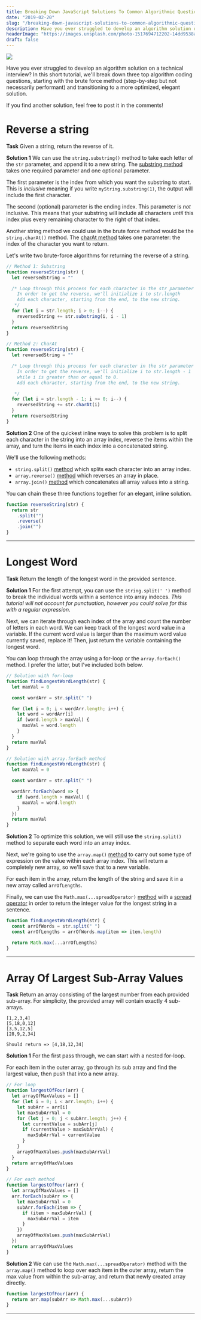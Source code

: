 ```yaml
---
title: Breaking Down JavaScript Solutions To Common Algorithmic Questions (Part 1)
date: "2019-02-20"
slug: "/breaking-down-javascript-solutions-to-common-algorithmic-questions-part-1"
description: Have you ever struggled to develop an algorithm solution on a technical interview?
headerImage: "https://images.unsplash.com/photo-1517694712202-14dd9538aa97?ixlib=rb-1.2.1&ixid=eyJhcHBfaWQiOjEyMDd9&auto=format&fit=crop&w=900&q=60"
draft: false
---
```


<img src="https://images.unsplash.com/photo-1517694712202-14dd9538aa97?ixlib=rb-1.2.1&ixid=eyJhcHBfaWQiOjEyMDd9&auto=format&fit=crop&w=900&q=60" />

Have you ever struggled to develop an algorithm solution on a technical interview? In this short tutorial, we'll break down three top algorithm coding questions, starting with the brute force method (step-by-step but not necessarily performant) and transitioning to a more optimized, elegant solution.

If you find another solution, feel free to post it in the comments!

# Reverse a string

**Task**
Given a string, return the reverse of it.

**Solution 1**
We can use the `string.substring()` method to take each letter of the `str` parameter, and append it to a new string. The [substring method](https://developer.mozilla.org/en-US/docs/Web/JavaScript/Reference/Global_Objects/String/substring) takes one required parameter and one optional parameter.

The first parameter is the index from which you want the substring to start. This is _inclusive_ meaning if you write `myString.substring(1)`, the output will include the first character.

The second (optional) parameter is the ending index. This parameter is _not_ inclusive. This means that your substring will include all characters _until_ this index plus every remaining character to the right of that index.

Another string method we could use in the brute force method would be the `string.charAt()` method. The [charAt method](https://developer.mozilla.org/en-US/docs/Web/JavaScript/Reference/Global_Objects/String/charAt) takes one parameter: the index of the character you want to return.

Let's write two brute-force algorithms for returning the reverse of a string.

```javascript
// Method 1: Substring
function reverseString(str) {
  let reversedString = ""

  /* Loop through this process for each character in the str parameter
    In order to get the reverse, we'll initialize i to str.length
    Add each character, starting from the end, to the new string.
   */
  for (let i = str.length; i > 0; i--) {
    reversedString += str.substring(i, i - 1)
  }
  return reversedString
}

// Method 2: CharAt
function reverseString(str) {
  let reversedString = ""

  /* Loop through this process for each character in the str parameter
    In order to get the reverse, we'll initialize i to str.length - 1
    while i is greater than or equal to 0.
    Add each character, starting from the end, to the new string.

   */
  for (let i = str.length - 1; i >= 0; i--) {
    reversedString += str.charAt(i)
  }
  return reversedString
}
```

**Solution 2**
One of the quickest inline ways to solve this problem is to split each character in the string into an array index, reverse the items within the array, and turn the items in each index into a concatenated string.

We'll use the following methods:

- `string.split()` [method](https://developer.mozilla.org/en-US/docs/Web/JavaScript/Reference/Global_Objects/String/split) which splits each character into an array index.
- `array.reverse()` [method](https://developer.mozilla.org/en-US/docs/Web/JavaScript/Reference/Global_Objects/Array/reverse) which reverses an array in place.
- `array.join()` [method](https://developer.mozilla.org/en-US/docs/Web/JavaScript/Reference/Global_Objects/Array/join) which concatenates all array values into a string.

You can chain these three functions together for an elegant, inline solution.

```javascript
function reverseString(str) {
  return str
    .split("")
    .reverse()
    .join("")
}
```

---

# Longest Word

**Task**
Return the length of the longest word in the provided sentence.

**Solution 1**
For the first attempt, you can use the `string.split(' ')` method to break the individual words within a sentence into array indeces. _This tutorial will not account for punctuation, however you could solve for this with a regular expression_.

Next, we can iterate through each index of the array and count the number of letters in each word. We can keep track of the longest word value in a variable. If the current word value is larger than the maximum word value currently saved, replace it! Then, just return the variable containing the longest word.

You can loop through the array using a for-loop or the `array.forEach()` method. I prefer the latter, but I've included both below.

```javascript
// Solution with for-loop
function findLongestWordLength(str) {
  let maxVal = 0

  const wordArr = str.split(" ")

  for (let i = 0; i < wordArr.length; i++) {
    let word = wordArr[i]
    if (word.length > maxVal) {
      maxVal = word.length
    }
  }
  return maxVal
}

// Solution with array.forEach method
function findLongestWordLength(str) {
  let maxVal = 0

  const wordArr = str.split(" ")

  wordArr.forEach(word => {
    if (word.length > maxVal) {
      maxVal = word.length
    }
  })
  return maxVal
}
```

**Solution 2**
To optimize this solution, we will still use the `string.split()` method to separate each word into an array index.

Next, we're going to use the `array.map()` [method](https://developer.mozilla.org/en-US/docs/Web/JavaScript/Reference/Global_Objects/Array/map) to carry out some type of expression on the value within each array index. This will return a completely new array, so we'll save that to a new variable.

For each item in the array, return the length of the string and save it in a new array called `arrOfLengths`.

Finally, we can use the `Math.max(...spreadOperator)` [method](https://developer.mozilla.org/en-US/docs/Web/JavaScript/Reference/Global_Objects/Math/max) with a [spread operator](https://developer.mozilla.org/en-US/docs/Web/JavaScript/Reference/Operators/Spread_syntax) in order to return the integer value for the longest string in a sentence.

```javascript
function findLongestWordLength(str) {
  const arrOfWords = str.split(" ")
  const arrOfLengths = arrOfWords.map(item => item.length)

  return Math.max(...arrOfLengths)
}
```

---

# Array Of Largest Sub-Array Values

**Task**
Return an array consisting of the largest number from each provided sub-array. For simplicity, the provided array will contain exactly 4 sub-arrays.

```
[1,2,3,4]
[5,18,0,12]
[3,5,12,5]
[28,9,2,34]

Should return => [4,18,12,34]
```

**Solution 1**
For the first pass through, we can start with a nested for-loop.

For each item in the outer array, go through its sub array and find the largest value, then push that into a new array.

```javascript
// For loop
function largestOfFour(arr) {
  let arrayOfMaxValues = []
  for (let i = 0; i < arr.length; i++) {
    let subArr = arr[i]
    let maxSubArrVal = 0
    for (let j = 0; j < subArr.length; j++) {
      let currentValue = subArr[j]
      if (currentValue > maxSubArrVal) {
        maxSubArrVal = currentValue
      }
    }
    arrayOfMaxValues.push(maxSubArrVal)
  }
  return arrayOfMaxValues
}

// For each method
function largestOfFour(arr) {
  let arrayOfMaxValues = []
  arr.forEach(subArr => {
    let maxSubArrVal = 0
    subArr.forEach(item => {
      if (item > maxSubArrVal) {
        maxSubArrVal = item
      }
    })
    arrayOfMaxValues.push(maxSubArrVal)
  })
  return arrayOfMaxValues
}
```

**Solution 2**
We can use the `Math.max(...spreadOperator)` method with the `array.map()` method to loop over each item in the outer array, return the max value from within the sub-array, and return that newly created array directly.

```javascript
function largestOfFour(arr) {
  return arr.map(subArr => Math.max(...subArr))
}
```

---
